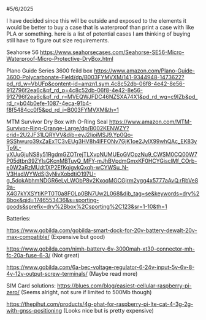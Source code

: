 #5/6/2025

I have decided since this will be outside and exposed to the elements it would be better to buy a case that is waterproof than print a case
with like PLA or something. here is a list of potential cases I am thinking of buying still have to figure out size requirements.

Seahorse 56
https://www.seahorsecases.com/Seahorse-SE56-Micro-Waterproof-Micro-Protective-DryBox.html

Plano Guide Series 3600 feild box 
https://www.amazon.com/Plano-Guide-3600-Polycarbonate-Field/dp/B003FYMVXM/141-9344948-1473622?pd_rd_w=VbUFp&content-id=amzn1.sym.4c8c52db-06f8-4e42-8e56-912796f2ea6c&pf_rd_p=4c8c52db-06f8-4e42-8e56-912796f2ea6c&pf_rd_r=MVEQWJFDC46NZSXA74X1&pd_rd_wg=c9IZb&pd_rd_r=b04b0efe-1087-4eca-91b4-f8f5484cc0f5&pd_rd_i=B003FYMVXM&th=1

MTM Survivor Dry Box with O-Ring Seal 
https://www.amazon.com/MTM-Survivor-Ring-Orange-Large/dp/B002KENWZY?crid=2U2JF31LQRYVV&dib=eyJ2IjoiMSJ9.Yp0Qo-9SShwuro39xZaExTC3vEUg3HV8h4lFFONv7GjK1oe2JylX99whQAc_EK83yTp9L-yXUuGjuNS8y51RgdmGZOTrejTLXvpNUMUEoGVOpzNu9_CWSM0CQ00W7P05dtbn39ZYIsGKcnMBTuvQ_MFY-mJhBVpdmGmxKF0HCYGisclMf_COrb-e0W2aRzMUdt1XP2EfKqjgvkQxqh-wCYWSu_N-V3HadWYWdSj3yNivXobdtiO197U-g_5dokAbhmNDGR6eLyLWObP8v2KxoqMGCGjrm2ygg4x5777aAvQ.rRbVe89a-X4G7kYXSYtiKPT0T0a8FOLp0BN7Uw2L068&dib_tag=se&keywords=dry%2Bbox&qid=1746553436&s=sporting-goods&sprefix=dry%2Bbox%2Csporting%2C123&sr=1-10&th=1

Batteries:

 https://www.gobilda.com/gobilda-smart-dock-for-20v-battery-dewalt-20v-max-compatible/ (Expensive but good)

 https://www.gobilda.com/nimh-battery-6v-3000mah-xt30-connector-mh-fc-20a-fuse-6-3/ (Not great)

 https://www.gobilda.com/6a-bec-voltage-regulator-6-24v-input-5v-6v-8-4v-12v-output-screw-terminals/ (Maybe read more)




 SIM Card solutions:
 https://blues.com/blog/easiest-cellular-raspberry-pi-zero/ (Seems alright, not sure if limited to 500Mb though)

 https://thepihut.com/products/4g-phat-for-raspberry-pi-lte-cat-4-3g-2g-with-gnss-positioning (Looks nice but is pretty expensive)

 

